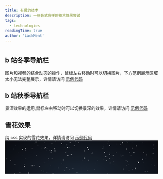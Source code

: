 ```yaml
---
title: 有趣的技术
description: 一些各式各样的技术效果尝试
tags:
  - technologies
readingTime: true
author: 'LackMent'
---
```


#

## b 站冬季导航栏

图片和视频的结合动态的操作，鼠标左右移动时可以切换图片，下方范例展示区域太小无法完整展示，详情请访问 [示例代码](https://codepen.io/huangjing/pen/VwRzyEP)

<script setup>
import winter from '../.vitepress/interestingTechnologiesComponents/bilibili/winter.vue';
import fall from '../.vitepress/interestingTechnologiesComponents/bilibili/fall.vue';
</script>

<winter />

## b 站秋季导航栏

景深效果的运用,鼠标左右移动时可以切换景深的效果，详情请访问 [示例代码](https://codepen.io/huangjing/pen/abMyqBB)

<fall />

## 雪花效果

纯 css 实现的雪花效果，详情请访问 [示例代码](https://codepen.io/huangjing/pen/JjzyVEg)
![雪花](./images/snow.png)
